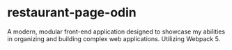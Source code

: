 # restaurant-page-odin
A modern, modular front-end application designed to showcase my abilities in organizing and building complex web applications. Utilizing Webpack 5.
